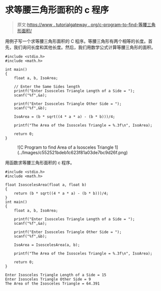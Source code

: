 # 求等腰三角形面积的 c 程序

> 原文:[https://www . tutorialgateway . org/c-program-to-find-等腰三角形面积/](https://www.tutorialgateway.org/c-program-to-find-area-of-an-isosceles-triangle/)

用例子写一个求等腰三角形面积的 C 程序。等腰三角形有两个相等的长度。首先，我们询问长度和其他长度。然后，我们用数学公式计算等腰三角形的面积。

```
#include <stdio.h>
#include <math.h>

int main()
{
    float a, b, IsoArea;

    // Enter the Same Sides length
    printf("Enter Isosceles Triangle Length of a Side = ");
    scanf("%f",&a);

    printf("Enter Isosceles Triangle Other Side = ");
    scanf("%f",&b);

    IsoArea = (b * sqrt((4 * a * a) - (b * b)))/4;

    printf("The Area of the Isosceles Triangle = %.3f\n", IsoArea);

    return 0;
}
```

<figure class="wp-block-image size-large">![C Program to find Area of a Isosceles Triangle 1](../Images/c552521bdeb1c623f81a03de7bc9d26f.png)</figure>

用函数求等腰三角形面积的 c 程序。

```
#include <stdio.h>
#include <math.h>

float IsoscelesArea(float a, float b)
{
    return (b * sqrt((4 * a * a) - (b * b)))/4;
}
int main()
{
    float a, b, IsoArea;

    printf("Enter Isosceles Triangle Length of a Side = ");
    scanf("%f",&a);

    printf("Enter Isosceles Triangle Other Side = ");
    scanf("%f",&b);

    IsoArea = IsoscelesArea(a, b);

    printf("The Area of the Isosceles Triangle = %.3f\n", IsoArea); 

    return 0;
}
```

```
Enter Isosceles Triangle Length of a Side = 15
Enter Isosceles Triangle Other Side = 9
The Area of the Isosceles Triangle = 64.391
```